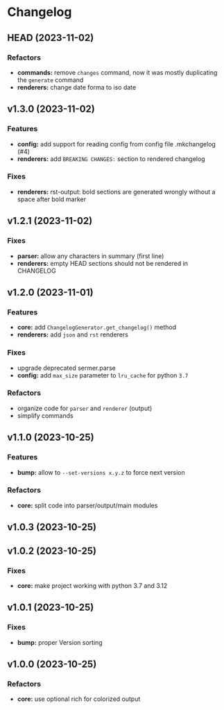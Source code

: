 # Changelog

## HEAD (2023-11-02)

### Refactors

- **commands:** remove `changes` command, now it was mostly duplicating the `generate` command
- **renderers:** change date forma to iso date

## v1.3.0 (2023-11-02)

### Features

- **config:** add support for reading config from config file .mkchangelog (#4)
- **renderers:** add `BREAKING CHANGES:` section to rendered changelog

### Fixes

- **renderers:** rst-output: bold sections are generated wrongly without a space after bold marker

## v1.2.1 (2023-11-02)

### Fixes

- **parser:** allow any characters in summary (first line)
- **renderers:** empty HEAD sections should not be rendered in CHANGELOG

## v1.2.0 (2023-11-01)

### Features

- **core:** add `ChangelogGenerator.get_changelog()` method
- **renderers:** add `json` and `rst` renderers

### Fixes

- upgrade deprecated sermer.parse
- **config:** add `max_size` parameter to `lru_cache` for python `3.7`

### Refactors

- organize code for `parser` and `renderer` (output)
- simplify commands

## v1.1.0 (2023-10-25)

### Features

- **bump:** allow to `--set-versions x.y.z` to force next version

### Refactors

- **core:** split code into parser/output/main modules

## v1.0.3 (2023-10-25)

## v1.0.2 (2023-10-25)

### Fixes

- **core:** make project working with python 3.7 and 3.12

## v1.0.1 (2023-10-25)

### Fixes

- **bump:** proper Version sorting

## v1.0.0 (2023-10-25)

### Refactors

- **core:** use optional rich for colorized output
